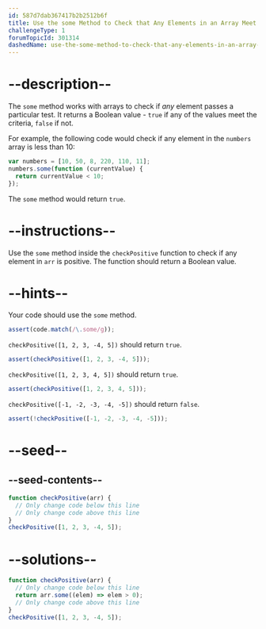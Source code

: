 ```yaml
---
id: 587d7dab367417b2b2512b6f
title: Use the some Method to Check that Any Elements in an Array Meet a Criteria
challengeType: 1
forumTopicId: 301314
dashedName: use-the-some-method-to-check-that-any-elements-in-an-array-meet-a-criteria
---
```


# --description--

The `some` method works with arrays to check if _any_ element passes a particular test. It returns a Boolean value - `true` if any of the values meet the criteria, `false` if not.

For example, the following code would check if any element in the `numbers` array is less than 10:

```js
var numbers = [10, 50, 8, 220, 110, 11];
numbers.some(function (currentValue) {
  return currentValue < 10;
});
```

The `some` method would return `true`.

# --instructions--

Use the `some` method inside the `checkPositive` function to check if any element in `arr` is positive. The function should return a Boolean value.

# --hints--

Your code should use the `some` method.

```js
assert(code.match(/\.some/g));
```

`checkPositive([1, 2, 3, -4, 5])` should return `true`.

```js
assert(checkPositive([1, 2, 3, -4, 5]));
```

`checkPositive([1, 2, 3, 4, 5])` should return `true`.

```js
assert(checkPositive([1, 2, 3, 4, 5]));
```

`checkPositive([-1, -2, -3, -4, -5])` should return `false`.

```js
assert(!checkPositive([-1, -2, -3, -4, -5]));
```

# --seed--

## --seed-contents--

```js
function checkPositive(arr) {
  // Only change code below this line
  // Only change code above this line
}
checkPositive([1, 2, 3, -4, 5]);
```

# --solutions--

```js
function checkPositive(arr) {
  // Only change code below this line
  return arr.some((elem) => elem > 0);
  // Only change code above this line
}
checkPositive([1, 2, 3, -4, 5]);
```
